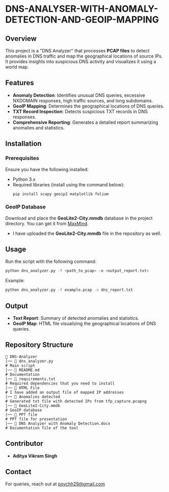 # DNS-ANALYSER-WITH-ANOMALY-DETECTION-AND-GEOIP-MAPPING

## Overview
This project is a "DNS Analyzer" that processes **PCAP files** to detect anomalies in DNS traffic and map the geographical locations of source IPs. It provides insights into suspicious DNS activity and visualizes it using a world map.

## Features
- **Anomaly Detection**: Identifies unusual DNS queries, excessive NXDOMAIN responses, high traffic sources, and long subdomains.
- **GeoIP Mapping**: Determines the geographical locations of DNS queries.
- **TXT Record Inspection**: Detects suspicious TXT records in DNS responses.
- **Comprehensive Reporting**: Generates a detailed report summarizing anomalies and statistics.

## Installation

### Prerequisites
Ensure you have the following installed:
- Python 3.x
- Required libraries (install using the command below):
  ```bash
  pip install scapy geoip2 matplotlib folium
  ```

### GeoIP Database
Download and place the **GeoLite2-City.mmdb** database in the project directory. You can get it from [MaxMind](https://www.maxmind.com/en/geoip2-databases).
- I have uploaded the **GeoLite2-City.mmdb** file in the repository as well.

## Usage
Run the script with the following command:
```bash
python dns_analyzer.py -f <path_to_pcap> -o <output_report.txt>
```
Example:
```bash
python dns_analyzer.py -f example.pcap -o dns_report.txt
```

## Output
- **Text Report**: Summary of detected anomalies and statistics.
- **GeoIP Map**: HTML file visualizing the geographical locations of DNS queries.

## Repository Structure
```
📂 DNS-Analyzer
│── 📄 dns_analyzer.py                                                 # Main script
│── 📄 README.md                                                       # Documentation
│── 📄 requirements.txt                                                # Required dependencies that you need to install
│── 📄 HTML File                                                       # I have added an output file of mapped IP addresses
│── 📄 Anomalies detected                                              # Generated txt file with detected IPs from tfp_capture.pcapng
│── 📄 GeoLite2-City.mmdb                                              # GeoIP database
|── 📄 PPT file                                                        # PPT file for presentation
|── 📄 DNS Analyzer with Anomaly Detection.docx                        # Documentation file of the tool
```



## Contributor
- **Aditya Vikram Singh**

## Contact
For queries, reach out at psychh29@gmail.com
